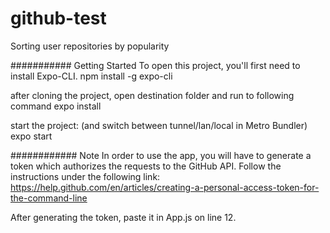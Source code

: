 # github-test
Sorting user repositories by popularity




########### Getting Started
To open this project, you'll first need to install Expo-CLI.
  npm install -g expo-cli

after cloning the project, open destination folder and run to following command
  expo install
  
start the project: (and switch between tunnel/lan/local in Metro Bundler)
  expo start






############ Note
In order to use the app, you will have to generate a token which authorizes the requests to the GitHub API. Follow the instructions under the following link:
https://help.github.com/en/articles/creating-a-personal-access-token-for-the-command-line

After generating the token, paste it in App.js on line 12.
